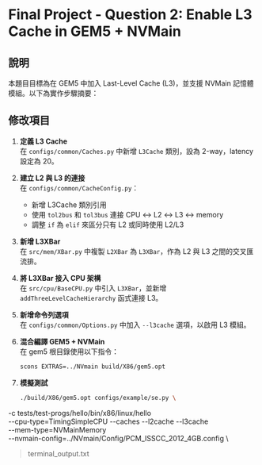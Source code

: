 # Final Project - Question 2: Enable L3 Cache in GEM5 + NVMain

## 說明

本題目目標為在 GEM5 中加入 Last-Level Cache (L3)，並支援 NVMain 記憶體模組。以下為實作步驟摘要：

## 修改項目

1. **定義 L3 Cache**  
   在 `configs/common/Caches.py` 中新增 `L3Cache` 類別，設為 2-way，latency 設定為 20。

2. **建立 L2 與 L3 的連接**  
   在 `configs/common/CacheConfig.py`：
   - 新增 L3Cache 類別引用
   - 使用 `tol2bus` 和 `tol3bus` 連接 CPU ↔ L2 ↔ L3 ↔ memory
   - 調整 `if` 為 `elif` 來區分只有 L2 或同時使用 L2/L3

3. **新增 L3XBar**  
   在 `src/mem/XBar.py` 中複製 `L2XBar` 為 `L3XBar`，作為 L2 與 L3 之間的交叉匯流排。

4. **將 L3XBar 接入 CPU 架構**  
   在 `src/cpu/BaseCPU.py` 中引入 `L3XBar`，並新增 `addThreeLevelCacheHierarchy` 函式連接 L3。

5. **新增命令列選項**  
   在 `configs/common/Options.py` 中加入 `--l3cache` 選項，以啟用 L3 模組。

6. **混合編譯 GEM5 + NVMain**  
   在 gem5 根目錄使用以下指令：
   ```bash
   scons EXTRAS=../NVmain build/X86/gem5.opt
7. **模擬測試**
   ```bash
   ./build/X86/gem5.opt configs/example/se.py \
  -c tests/test-progs/hello/bin/x86/linux/hello \
  --cpu-type=TimingSimpleCPU --caches --l2cache --l3cache \
  --mem-type=NVMainMemory \
  --nvmain-config=../NVmain/Config/PCM_ISSCC_2012_4GB.config \
  > terminal_output.txt
